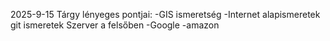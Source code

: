 2025-9-15
Tárgy lényeges pontjai:
-GIS ismeretség                                                                                                                                                                                                          -Internet alapismeretek
git ismeretek
Szerver a felsőben
 -Google
 -amazon
